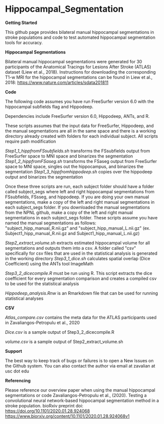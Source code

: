 # Hippocampal_Segmentation

**Getting Started**

This github page provides bilateral manual hippocampal segmentations in stroke populations and code to test automated hippocampal segmentation tools for accuracy.

**Hippocampal Segmentations**

Bilateral manual hippocampal segmentations were generated for 30 participants of the Anatomical Tracings for Lesions After Stroke (ATLAS) dataset (Liew et al., 2018). Instructions for downloading the corresponding T1-w MRI for the hippocampal segmentations can be found in Liew et al., 2018: https://www.nature.com/articles/sdata201811

**Code**

The following code assumes you have run FreeSurfer version 6.0 with the hippocampal subfields flag and Hippodeep.

Dependencies include FreeSurfer version 6.0, Hippodeep, ANTs, and R.

These scripts assumes that the input data for FreeSurfer, Hippodeep, and the manual segmentations are all in the same space and there is a working directory already created with folders for each individual subject. All scripts require path modification 

*Step1_1_hippfromFSsubfields.sh* transforms the FSsubfields output from FreeSurfer space to MNI space and binarizes the segmentation
*Step1_2_hippfromFSaseg.sh* transforms the FSaseg output from FreeSurfer space to MNI space, singles out the hippocampus, and binarizes the segmentation
*Step1_3_hippfromhippodeep.sh* copies over the hippodeep output and binarizes the segmentation

Once these three scripts are run, each subject folder should have a folder called subject_segs where left and right hippocampal segmentations from FSsubfields, FSsseg, and hippodeep.
If you are doing your own manual segmentations, make a copy of the left and right manual segmentations in each subject_segs folder.
If you downloaded the manual segmentations from the NPNL github, make a copy of the left and right manual segmentations in each subject_segs folder.
These scripts assume you have named the manual segmentations as follows: "subject_hipp_manual_R.nii.gz" and "subject_hipp_manual_L.nii.gz" (ex. Subject1_hipp_manual_R.nii.gz and Subject1_hipp_manual_L.nii.gz)

*Step2_extract_volume.sh* extracts estimated hippocampal volume for all segmentations and outputs them into a csv. A folder called "csv" specifically for csv files that are used in the statistical analysis is generated in the working directory
*Step3_1_dice.sh* calculates spatial overlap (Dice Coefficient) using the ANTs tool ImageMath

*Step3_2_dicecompile.R* must be run using R. This script extracts the dice coefficient for every segmentation comparison and creates a compiled csv to be used for the statistical analysis

*Hippodeep_analysis.Rnw* is an Rmarkdown file that can be used for running statistical analyses

**CSV**

*Atlas_compare.csv* contains the meta data for the ATLAS participants used in Zavaliangos-Petropulu et al., 2020

*Dice.csv* is a sample output of Step3_2_dicecompile.R

*volume.csv* is a sample output of Step2_extract_volume.sh


**Support**

The best way to keep track of bugs or failures is to open a New Issues on the Github system. You can also contact the author via email at zavalian at usc dot edu

**Referencing**

Please reference our overview paper when using the manual hippocampal segmentations or code
Zavaliangos-Petropulu et al., (2020). Testing a convolutional neural network-based hippocampal segmentation method in a stroke population. bioRxiv preprint doi: https://doi.org/10.1101/2020.01.28.924068
https://www.biorxiv.org/content/10.1101/2020.01.28.924068v1



